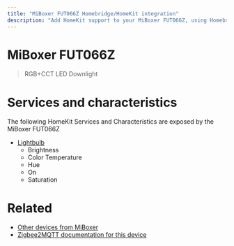 ```yaml
---
title: "MiBoxer FUT066Z Homebridge/HomeKit integration"
description: "Add HomeKit support to your MiBoxer FUT066Z, using Homebridge, Zigbee2MQTT and homebridge-z2m."
---
```

<!---
This file has been GENERATED using src/docgen/docgen.ts
DO NOT EDIT THIS FILE MANUALLY!
-->
# MiBoxer FUT066Z
> RGB+CCT LED Downlight


# Services and characteristics
The following HomeKit Services and Characteristics are exposed by
the MiBoxer FUT066Z

* [Lightbulb](../../light.md)
  * Brightness
  * Color Temperature
  * Hue
  * On
  * Saturation


# Related
* [Other devices from MiBoxer](../index.md#miboxer)
* [Zigbee2MQTT documentation for this device](https://www.zigbee2mqtt.io/devices/FUT066Z.html)